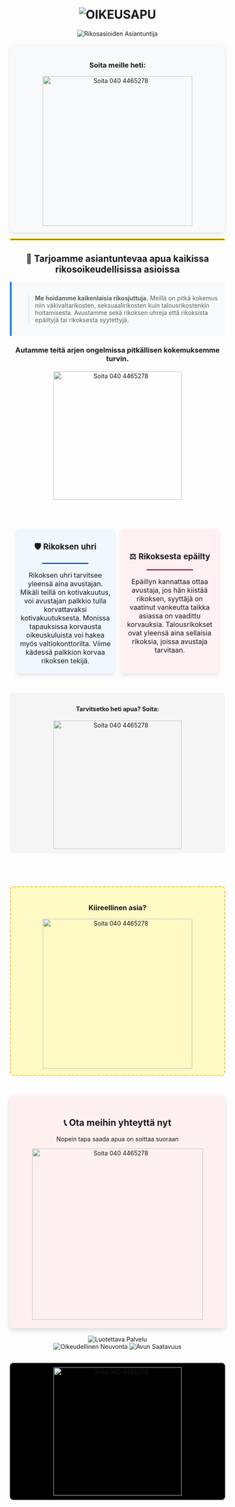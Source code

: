 # <div align="center"><img src="https://img.shields.io/badge/🏛️-OIKEUSAPU-gold?style=for-the-badge" alt="OIKEUSAPU"/></div>

<div align="center">
  <img src="https://img.shields.io/badge/Rikosasioiden-Asiantuntija-darkblue?style=for-the-badge" alt="Rikosasioiden Asiantuntija"/>
</div>

<br>

<div align="center" style="padding: 15px; background-color: #f8f9fa; border-radius: 10px; box-shadow: 0 4px 8px rgba(0,0,0,0.1);">
  <h3>Soita meille heti:</h3>
  <a href="tel:0404465278">
    <img width="350" src="https://img.shields.io/badge/📞 040 4465278-SOITA NYT-brightgreen?style=for-the-badge&logo=phone&logoColor=white" alt="Soita 040 4465278"/>
  </a>
</div>

<hr style="border: 2px solid gold;">

<div align="center">
  <h2>💼 Tarjoamme asiantuntevaa apua kaikissa rikosoikeudellisissa asioissa</h2>
</div>

<div style="background-color: #f8f9fa; padding: 15px; border-left: 4px solid #007bff; margin-bottom: 20px;">
  <blockquote>
    <p><strong>Me hoidamme kaikenlaisia rikosjuttuja.</strong> Meillä on pitkä kokemus niin väkivaltarikosten, seksuaalirikosten kuin talousrikostenkin hoitamisesta. Avustamme sekä rikoksen uhreja että rikoksista epäiltyjä tai rikoksesta syytettyjä.</p>
  </blockquote>
</div>

<div align="center">
  <h3>Autamme teitä arjen ongelmissa pitkällisen kokemuksemme turvin.</h3>
</div>

<div align="center" style="margin: 20px 0;">
  <a href="tel:0404465278">
    <img width="300" src="https://img.shields.io/badge/APUA HETI-040 4465278-orange?style=for-the-badge&logo=phone&logoColor=white" alt="Soita 040 4465278"/>
  </a>
</div>

<br>

<table width="100%" border="0" cellspacing="0" cellpadding="10" style="border-collapse: separate; border-spacing: 15px; border-radius: 10px; overflow: hidden;">
  <tr>
    <td width="50%" align="center" style="background-color: #f0f7ff; border-radius: 8px; box-shadow: 0 4px 8px rgba(0,0,0,0.1);">
      <h3>🛡️ Rikoksen uhri</h3>
      <hr style="width: 50%; border: 1px solid #3a86ff;">
      <p>Rikoksen uhri tarvitsee yleensä aina avustajan. Mikäli teillä on kotivakuutus, voi avustajan palkkio tulla korvattavaksi kotivakuutuksesta. Monissa tapauksissa korvausta oikeuskuluista voi hakea myös valtiokonttorilta. Viime kädessä palkkion korvaa rikoksen tekijä.</p>
    </td>
    <td width="50%" align="center" style="background-color: #fff0f3; border-radius: 8px; box-shadow: 0 4px 8px rgba(0,0,0,0.1);">
      <h3>⚖️ Rikoksesta epäilty</h3>
      <hr style="width: 50%; border: 1px solid #ff3a5e;">
      <p>Epäillyn kannattaa ottaa avustaja, jos hän kiistää rikoksen, syyttäjä on vaatinut vankeutta taikka asiassa on vaadittu korvauksia. Talousrikokset ovat yleensä aina sellaisia rikoksia, joissa avustaja tarvitaan.</p>
    </td>
  </tr>
</table>

<div align="center" style="margin: 30px 0; padding: 10px; background-color: #f5f5f5; border-radius: 8px;">
  <h4>Tarvitsetko heti apua? Soita:</h4>
  <a href="tel:0404465278">
    <img width="300" src="https://img.shields.io/badge/📱 040 4465278-SOITA NYT-blue?style=for-the-badge&logo=phone&logoColor=white" alt="Soita 040 4465278"/>
  </a>
</div>

<br>

<div align="center" style="margin: 30px 0; padding: 15px; background-color: #fff9c4; border-radius: 8px; border: 2px dashed #fbc02d;">
  <h3>Kiireellinen asia?</h3>
  <a href="tel:0404465278">
    <img width="350" src="https://img.shields.io/badge/⚡ 040 4465278-SOITA HETI-yellow?style=for-the-badge&logo=phone&logoColor=black&color=ffeb3b" alt="Soita 040 4465278"/>
  </a>
</div>

<br>

<div align="center" style="background-color: #fff0f0; padding: 20px; border-radius: 8px; box-shadow: 0 4px 12px rgba(0,0,0,0.15);">
  <h2>📞 Ota meihin yhteyttä nyt</h2>
  <p>Nopein tapa saada apua on soittaa suoraan</p>
  <a href="tel:0404465278">
    <img width="400" src="https://img.shields.io/badge/📱 040 4465278-SOITA NYT-red?style=for-the-badge&logoColor=white&color=ff3b30" alt="Soita 040 4465278"/>
  </a>
</div>

<br>

<div align="center">
  <img src="https://img.shields.io/badge/Pitkä%20Kokemus-Luotettava%20Palvelu-darkgreen?style=flat-square" alt="Luotettava Palvelu"/>
  <br>
  <img src="https://img.shields.io/badge/Oikeudellinen-Neuvonta-blue?style=flat-square" alt="Oikeudellinen Neuvonta"/>
  <img src="https://img.shields.io/badge/Avun-Saatavuus-orange?style=flat-square" alt="Avun Saatavuus"/>
</div>

<div align="center" style="margin-top: 30px; padding: 10px; background-color: #000; border-radius: 8px;">
  <a href="tel:0404465278">
    <img width="300" src="https://img.shields.io/badge/SOITA MEILLE-040 4465278-white?style=for-the-badge&logo=phone&logoColor=white" alt="Soita 040 4465278"/>
  </a>
</div>
